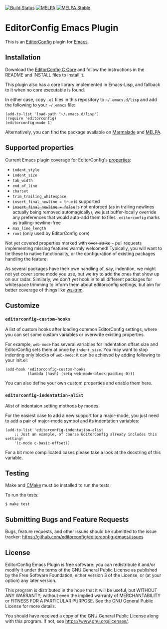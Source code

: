 [![Build Status](https://travis-ci.org/editorconfig/editorconfig-emacs.svg?branch=master)](https://travis-ci.org/editorconfig/editorconfig-emacs)
[![MELPA](http://melpa.org/packages/editorconfig-badge.svg)](http://melpa.org/#/editorconfig)
[![MELPA Stable](https://stable.melpa.org/packages/editorconfig-badge.svg)](https://stable.melpa.org/#/editorconfig)


# EditorConfig Emacs Plugin

This is an [EditorConfig][] plugin for [Emacs](https://www.gnu.org/software/emacs/).

## Installation

Download the [EditorConfig C Core][] and follow the instructions in the README
and INSTALL files to install it.

This plugin also has a core library implemented in Emacs-Lisp, and fallback
to it when no core executable is found.

In either case, copy `.el` files in this repository to `~/.emacs.d/lisp`
and add the following to your `~/.emacs` file:

    (add-to-list 'load-path "~/.emacs.d/lisp")
    (require 'editorconfig)
    (editorconfig-mode 1)

Alternatively, you can find the package available on
[Marmalade](http://marmalade-repo.org/packages/editorconfig) and
[MELPA](http://melpa.org/#/editorconfig).

## Supported properties

Current Emacs plugin coverage for EditorConfig's [properties][]:

* `indent_style`
* `indent_size`
* `tab_width`
* `end_of_line`
* `charset`
* `trim_trailing_whitespace`
* `insert_final_newline = true` is supported
* <del>`insert_final_newline = false`</del> is not enforced
  (as in trailing newlines actually being removed automagically),
  we just buffer-locally override any preferences that would auto-add them
  to files `.editorconfig` marks as trailing-newline-free
* `max_line_length`
* `root` (only used by EditorConfig core)

Not yet covered properties marked with <del>over-strike</del>
– pull requests implementing missing features warmly welcomed!
Typically, you will want to tie these to native functionality,
or the configuration of existing packages handling the feature.

As several packages have their own handling of, say, indention,
we might not yet cover some mode you use, but we try to add the
ones that show up on our radar. Similarly, we don't yet hook
in to all different packages for whitespace trimming to inform
them about editorconfig settings, but aim for better coverage
of things like [ws-trim](ftp://ftp.lysator.liu.se/pub/emacs/ws-trim.el).

## Customize

### `editorconfig-custom-hooks`

A list of custom hooks after loading common EditorConfig settings, where you can
set some custom variables or overwrite existing properties.

For example, `web-mode` has several variables for indentation offset size and
EditorConfig sets them at once by `indent_size`. You may want to stop indenting
only blocks of `web-mode`: it can be achieved by adding following to your init.el:

```emacs-lisp
(add-hook 'editorconfig-custom-hooks
          (lambda (hash) (setq web-mode-block-padding 0)))
```

You can also define your own custom properties and enable them here.

### `editorconfig-indentation-alist`

Alist of indentaion setting mothods by modes.

For the easiest case to add a new support for a major-mode, you just need to
add a pair of major-mode symbol and its indentation variables:

```emacs-lisp
(add-to-list 'editorconfig-indentation-alist
    ;; Just an example, of course EditorConfig already includes this setting!
    '(c-mode c-basic-offset))
```

For a bit more compilicated cases please take a look at the docstring of this variable.

## Testing

Make and [CMake](https://cmake.org) must be installed to run the tests.

To run the tests:

    $ make test

## Submitting Bugs and Feature Requests

Bugs, feature requests, and other issues should be submitted to the issue
tracker: https://github.com/editorconfig/editorconfig-emacs/issues

## License

EditorConfig Emacs Plugin is free software: you can redistribute it
and/or modify it under the terms of the GNU General Public License as
published by the Free Software Foundation, either version 3 of the
License, or (at your option) any later version.

This program is distributed in the hope that it will be useful, but
WITHOUT ANY WARRANTY; without even the implied warranty of
MERCHANTABILITY or FITNESS FOR A PARTICULAR PURPOSE.  See the GNU
General Public License for more details.

You should have received a copy of the GNU General Public License along
with this program.  If not, see <https://www.gnu.org/licenses/>.

[EditorConfig]: http://editorconfig.org
[EditorConfig C Core]: https://github.com/editorconfig/editorconfig-core-c
[properties]: http://editorconfig.org/#supported-properties
